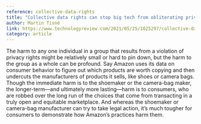 ```yaml
---
reference: collective-data-rights
title: "Collective data rights can stop big tech from obliterating privacy"
author: Martin Tisné
link: https://www.technologyreview.com/2021/05/25/1025297/collective-data-rights-big-tech-privacy/
category: article
---
```

The harm to any one individual in a group that results from a violation of privacy rights might be relatively small or hard to pin down, but the harm to the group as a whole can be profound. Say Amazon uses its data on consumer behavior to figure out which products are worth copying and then undercuts the manufacturers of products it sells, like shoes or camera bags. Though the immediate harm is to the shoemaker or the camera-bag maker, the longer-term—and ultimately more lasting—harm is to consumers, who are robbed over the long run of the choices that come from transacting in a truly open and equitable marketplace. And whereas the shoemaker or camera-bag manufacturer can try to take legal action, it’s much tougher for consumers to demonstrate how Amazon’s practices harm them.
